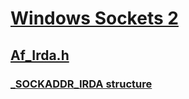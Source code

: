 # [Windows Sockets 2](../_winsock/index.md)
## [Af_Irda.h](index.md)
### [_SOCKADDR_IRDA structure](../af_irda/ns-af_irda-_sockaddr_irda.md)
